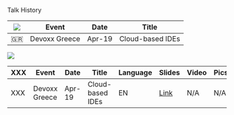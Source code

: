 Talk History



| ![](https://openmoji.org/data/color/svg/1F5FA.svg) | Event | Date | Title |
| --- | --- | --- | --- |
| 🇬🇷 | Devoxx Greece | Apr-19 | Cloud-based IDEs |

![](https://openmoji.org/data/color/svg/1F1EC-1F1F7.svg)


| XXX | Event | Date | Title | Language | Slides | Video | Pics |
| --- | ----- | ---- | -----| ----- | -------- | ------ | ----- | 
| XXX | Devoxx Greece | Apr-19 | Cloud-based IDEs | EN | [Link](https://speakerdeck.com/maeddes/cloud-and-container-based-integrated-development-environments) |  N/A | N/A |